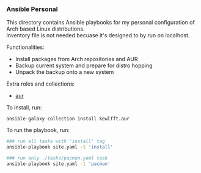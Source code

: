 ### Ansible Personal

This directory contains Ansible playbooks for my 
personal configuration of Arch based Linux distributions.  
Inventory file is not needed becuase it's designed to by run 
on localhost.  

Functionalities:
* Install packages from Arch repositories and AUR
* Backup current system and prepare for distro hopping
* Unpack the backup onto a new system  

Extra roles and collections:
* [aur](https://github.com/kewlfft/ansible-aur)

To install, run:
```
ansible-galaxy collection install kewlfft.aur
```

To run the playbook, run:
```bash
### run all tasks with 'install' tag
ansible-playbook site.yaml -t 'install'

### run only ./tasks/pacman.yaml task
ansible-playbook site.yaml -t 'pacman'
```
